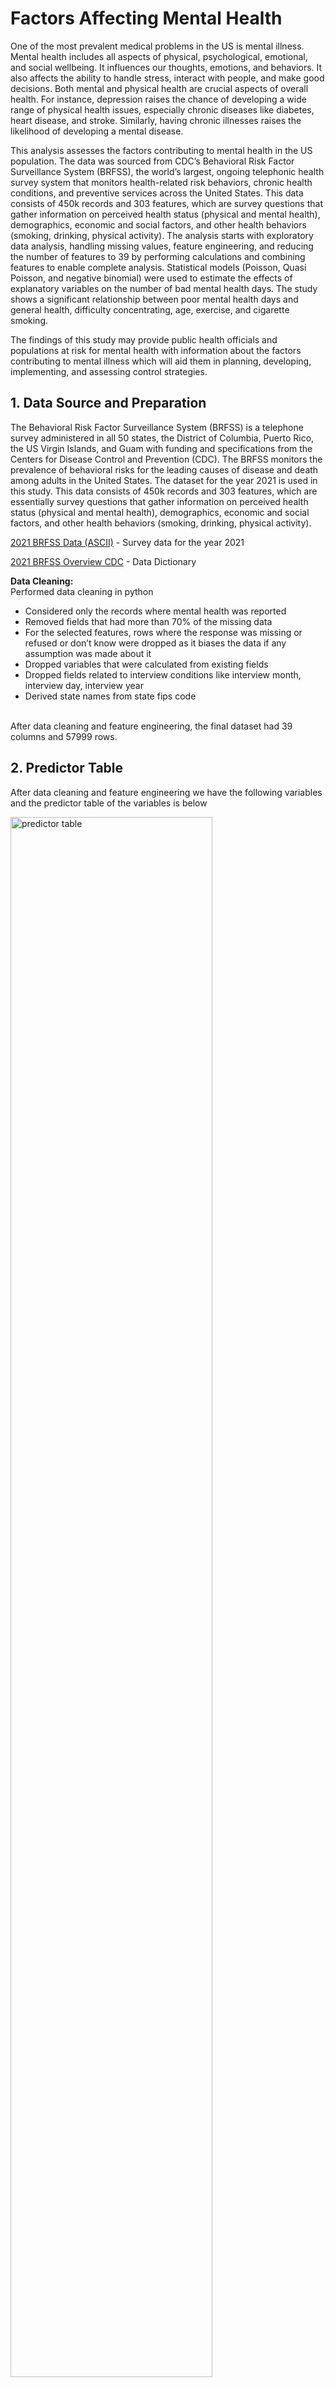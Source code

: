 # Factors Affecting Mental Health

One of the most prevalent medical problems in the US is mental illness.  Mental health includes all aspects of physical, psychological, emotional, and social wellbeing. It influences our thoughts, emotions, and behaviors. It also affects the ability to handle stress, interact with people, and make good decisions. Both mental and physical health are crucial aspects of overall health. For instance, depression raises the chance of developing a wide range of physical health issues, especially chronic diseases like diabetes, heart disease, and stroke. Similarly, having chronic illnesses raises the likelihood of developing a mental disease. 

This analysis assesses the factors contributing to mental health in the US population.  The data was sourced from CDC’s Behavioral Risk Factor Surveillance System (BRFSS), the world’s largest, ongoing telephonic health survey system that monitors health-related risk behaviors, chronic health conditions, and preventive services across the United States. This data consists of 450k records and 303 features, which are survey questions that gather information on perceived health status (physical and mental health), demographics, economic and social factors, and other health behaviors (smoking, drinking, physical activity).  The analysis starts with exploratory data analysis, handling missing values, feature engineering, and reducing the number of features to 39 by performing calculations and combining features to enable complete analysis. Statistical models (Poisson, Quasi Poisson, and negative binomial) were used to estimate the effects of explanatory variables on the number of bad mental health days. The study shows a significant relationship between poor mental health days and general health, difficulty concentrating, age, exercise, and cigarette smoking.

The findings of this study may provide public health officials and populations at risk for mental health with information about the factors contributing to mental illness which will aid them in planning, developing, implementing, and assessing control strategies.

## 1.	Data Source and Preparation 

The Behavioral Risk Factor Surveillance System (BRFSS) is a telephone survey administered in all 50 states, the District of Columbia, Puerto Rico, the US Virgin Islands, and Guam with funding and specifications from the Centers for Disease Control and Prevention (CDC). The BRFSS monitors the prevalence of behavioral risks for the leading causes of disease and death among adults in the United States. 
The dataset for the year 2021 is used in this study. This data consists of 450k records and 303 features, which are essentially survey questions that gather information on perceived health status (physical and mental health), demographics, economic and social factors, and other health behaviors (smoking, drinking, physical activity).

[2021 BRFSS Data (ASCII)](https://www.cdc.gov/brfss/annual_data/2021/files/LLCP2021ASC.zip) - Survey data for the year 2021

[2021 BRFSS Overview CDC](https://www.cdc.gov/brfss/annual_data/2021/pdf/codebook21_llcp-v2-508.pdf) - Data Dictionary

**Data Cleaning:**
<br>
Performed data cleaning in python
<br>
- Considered only the records where mental health was reported
- Removed fields that had more than 70% of the missing data
- For the selected features, rows where the response was missing or refused or don’t know were dropped as it biases the data if any assumption was made about it
- Dropped variables that were calculated from existing fields
- Dropped fields related to interview conditions like interview month, interview day, interview year
- Derived state names from state fips code
<br>
After data cleaning and feature engineering, the final dataset had 39 columns and 57999 rows.


## 2. Predictor Table

After data cleaning and feature engineering we have the following variables and the predictor table of the variables is below

<img src="https://github.com/skbusf/Factors-Affecting-Mental-Health/blob/main/visualizations/predictor_table.png" alt="predictor table" width="80%" height="80%">

## 3. Exploratory Data Analysis

<img src="https://github.com/skbusf/Factors-Affecting-Mental-Health/blob/main/visualizations/histogram_bad_mental_health_days.png" alt="histogram of DV" width="50%" height="50%">

Our dependent variable is bad_mental_health_days. We can observe that the histogram of bad mental health days is right skewed (poisson type) with some peaks at specific intervals. 

<img src="https://github.com/skbusf/Factors-Affecting-Mental-Health/blob/main/visualizations/general_health_box_plot.png" alt="general_health box plot" width="50%" height="50%">

People with poor general health tend to experience more mental illness probably because poor general health condition usually refers to people suffering from any kind of disease or illness.

<img src="https://github.com/skbusf/Factors-Affecting-Mental-Health/blob/main/visualizations/race_box_plot.png" alt="race box plot" width="50%" height="50%">

American Indians and other races have more mental illness days when comparing different races.

<img src="https://github.com/skbusf/Factors-Affecting-Mental-Health/blob/main/visualizations/sex_box_plot.png" alt="sex box plot" width="50%" height="50%">

Females suffer more from mental illness than males as they tend to have more hormonal imbalances.

<img src="https://github.com/skbusf/Factors-Affecting-Mental-Health/blob/main/visualizations/exercise_box_plot.png" alt="exercise box plot" width="50%" height="50%">

It is apparent that exercise improves physical and mental health hence people without exercise have a significant difference in average bad mental health days.


<img src="https://github.com/skbusf/Factors-Affecting-Mental-Health/blob/main/visualizations/state_box_plot.png" alt="state box plot" width="75%" height="75%">

Alabama, West Virginia, and Arkansas are the top 3 states with the highest average bad mental health days when compared to other states. 

<img src="https://github.com/skbusf/Factors-Affecting-Mental-Health/blob/main/visualizations/correlation_plot.png" alt="correlation plot" width="75%" height="75%">

It is important to check the multicollinearity of the numeric variables as they potentially skew the model outputs. We see that the highest correlation is between height and weight which is inherent. As any of the correlations is not near or beyond 0.7 there shouldn’t be any multicollinearity problem and skewed model outputs.


## 4. Statistical Models

The dependent variable obesity rate has a right skewed distribution and its count data (number of days a person reported sick in the last 30 days) so Poisson models are the appropriate ones to use. Initially Poisson model was used and to overcome the overdispersion problem Quasi Poisson and Negative Binomial models were employed. It was apparent that the negative binomial model performed the best among the three models. 

<img src="https://github.com/skbusf/Factors-Affecting-Mental-Health/blob/main/visualizations/models.png" alt="models" width="80%" height="80%">


## 5. Quality Checks

**Dispersion test for poisson model:**
As poisson regressions are prone over dispersion we conducted dispersion test for poisson model

<img src="https://github.com/skbusf/Factors-Affecting-Mental-Health/blob/main/visualizations/dispersion_test.png" alt="dispersion_test" width="50%" height="50%">

As the dispersion value is 4.81 there is evidence of overdispersion. <br>

**Durbin Watson test for negative binomial model:**

DW test value for negative binomial model is 2.0032 indicates there is no auto correlation between the residuals.

<img src="https://github.com/skbusf/Factors-Affecting-Mental-Health/blob/main/visualizations/dwtest.png" alt="dw_test" width="50%" height="50%">

**VIF test for negative binomial model:**

GVIF test values for negative binomial model are less than 5 indicating that Independence assumption is satisfied.

<img src="https://github.com/skbusf/Factors-Affecting-Mental-Health/blob/main/visualizations/vif_output.png" alt="vif_test" width="50%" height="50%">

## 6. Insights

From the beta coefficients of negative binomial model, 

- Wyoming, Alabama, and West Virginia are the top 3 states and South Dakota, Illinois and Alaska are the least 3 states with bad mental health days.
- Adults with good general health tend to be 11.4 % (~ 3.3 days) less mentally ill than adults with bad general health condition. 
- Adults who are physically active i.e., exercise regularly reported 11.6% (~3.4 days) less bad mental health days. 
- Cigarette smoking and e-cigarette smoking increase bad mental health days by 8.7% (~2.5 days) and 11.5 % (~ 3.3 days) respectively. 
- Females are more mentally ill (9.8%) than men. Higher levels of education add 4.6 days additional mental illness days to an individual

## 7. Recommendations

- The states of Wyoming, Alabama, and West Virginia should design better healthcare benefits like affordable insurance for their residents as the affordability to see a therapist has a greater impact on the reduction of mental illnesses
- Create awareness of the benefits of exercise and maintaining good general health conditions
- Adults should consider quitting smoking or binge drinking as it can improve their mental health
- Colleges and high schools can establish and promote the campus health and wellness centers or set up counseling services 

## 8. Stargazer Output of Models

<img src="https://github.com/skbusf/Factors-Affecting-Mental-Health/blob/main/visualizations/output.jpg" alt="model_output" width="70%" height="80%">